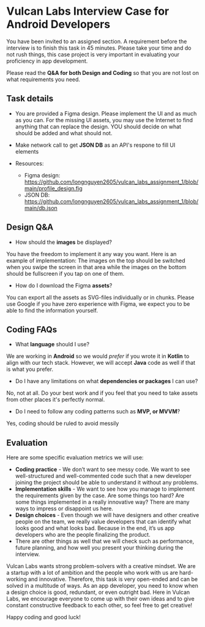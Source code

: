 # Vulcan Labs Interview Case for Android Developers
You have been invited to an assigned section. A requirement before the interview is to finish this task in 45 minutes. Please take your time and do not rush things, this case project is very important in evaluating your proficiency in app development. 

Please read the **Q&A for both Design and Coding** so that you are not lost on what requirements you need.

## Task details
- You are provided a Figma design. Please implement the UI and as much as you can. For the missing UI assets, you may use the Internet to find anything that can replace the design. YOU should decide on what should be added and what should not.
- Make network call to get **JSON DB** as an API's respone to fill UI elements

- Resources:
	+ Figma design: https://github.com/longnguyen2605/vulcan_labs_assignment_1/blob/main/profile_design.fig
	+ JSON DB: https://github.com/longnguyen2605/vulcan_labs_assignment_1/blob/main/db.json


## Design Q&A
- How should the **images** be displayed?

You have the freedom to implement it any way you want. 
Here is an example of implementation: The images on the top should be switched when you swipe the screen in that area while the images on the bottom should be fullscreen if you tap on one of them.

- How do I download the Figma **assets**?

You can export all the assets as SVG-files individually or in chunks. Please use Google if you have zero experience with Figma, we expect you to be able to find the information yourself.


## Coding FAQs
- What **language** should I use?

We are working in **Android** so we would *prefer* if you wrote it in **Kotlin** to align with our tech stack. However, we will accept  **Java** code as well if that is what you prefer.

- Do I have any limitations on what **dependencies or packages** I can use?

No, not at all. Do your best work and if you feel that you need to take assets from other places it's perfectly normal.

- Do I need to follow any coding patterns such as **MVP, or MVVM**?

Yes, coding should be ruled to avoid messily


## Evaluation
Here are some specific evaluation metrics we will use:
- **Coding practice** - We don’t want to see messy code. We want to see well-structured and well-commented code such that a new developer joining the project should be able to understand it without any problems.
- **Implementation skills** - We want to see how you manage to implement the requirements given by the case. Are some things too hard? Are some things implemented in a really innovative way? There are many ways to impress or disappoint us here.
- **Design choices** - Even though we will have designers and other creative people on the team, we really value developers that can identify what looks good and what looks bad. Because in the end, it’s us app developers who are the people finalizing the product.
- There are other things as well that we will check such as performance, future planning, and how well you present your thinking during the interview.

Vulcan Labs wants strong problem-solvers with a creative mindset. We are a startup with a lot of ambition and the people who work with us are hard-working and innovative. Therefore, this task is very open-ended and can be solved in a multitude of ways. As an app developer, you need to know when a design choice is good, redundant, or even outright bad. Here in Vulcan Labs, we encourage everyone to come up with their own ideas and to give constant constructive feedback to each other, so feel free to get creative!

Happy coding and good luck!


